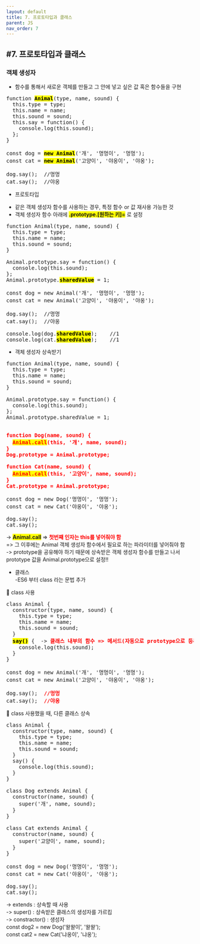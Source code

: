 ```yaml
---
layout: default
title: 7. 프로토타입과 클래스
parent: JS
nav_order: 7
---
```


## #7. 프로토타입과 클래스
### 객체 생성자
- 함수를 통해서 새로운 객체를 만들고 그 안에 넣고 싶은 값 혹은 함수들을 구현
<pre>
function <b style="color:black; background:yellow;">Animal</b>(type, name, sound) {
  this.type = type;
  this.name = name;
  this.sound = sound;
  this.say = function() {
    console.log(this.sound);
  };
}

const dog = <b style="color:black; background:yellow;">new Animal</b>('개', '멍멍이', '멍멍');
const cat = <b style="color:black; background:yellow;">new Animal</b>('고양이', '야옹이', '야옹');

dog.say();	//멍멍
cat.say();	//야옹
</pre>

* 프로토타입
- 같은 객체 생성자 함수를 사용하는 경우, 특정 함수 or 값 재사용 가능한 것
- 객체 생성자 함수 아래에 <b style="background:yellow;">.prototype.[원하는 키]=</b> 로 설정
<pre>
function Animal(type, name, sound) {
  this.type = type;
  this.name = name;
  this.sound = sound;
}

Animal.prototype.say = function() {
  console.log(this.sound);
};
Animal.prototype.<b style="color:black; background:yellow;">sharedValue</b> = 1;

const dog = new Animal('개', '멍멍이', '멍멍');
const cat = new Animal('고양이', '야옹이', '야옹');

dog.say();	//멍멍
cat.say();	//야옹

console.log(dog.<b style="color:black; background:yellow;">sharedValue</b>);	//1
console.log(cat.<b style="color:black; background:yellow;">sharedValue</b>);	//1
</pre>

* 객체 생성자 상속받기
<pre>
function Animal(type, name, sound) {
  this.type = type;
  this.name = name;
  this.sound = sound;
}

Animal.prototype.say = function() {
  console.log(this.sound);
};
Animal.prototype.sharedValue = 1;

<b style="color:red;">
function Dog(name, sound) {
  <b style="background:yellow;">Animal.call</b>(this, '개', name, sound);
}
Dog.prototype = Animal.prototype;

function Cat(name, sound) {
  <b style="background:yellow;">Animal.call</b>(this, '고양이', name, sound);
}
Cat.prototype = Animal.prototype;
</b>
const dog = new Dog('멍멍이', '멍멍');
const cat = new Cat('야옹이', '야옹');

dog.say();
cat.say();
</pre>

-> <b style="background:yellow;">Animal.call</b> => <b style="color:red;">첫번째 인자는 this를 넣어줘야 함</b><br>
=> 그 이후에는 Animal 객체 생성자 함수에서 필요로 하는 파라미터를 넣어줘야 함<br>
-> prototype을 공유해야 하기 때문에 상속받은 객체 생성자 함수를 만들고 나서 prototype 값을 Animal.prototype으로 설정!!

* 클래스<br>
-ES6 부터 class 라는 문법 추가

	class 사용
<pre>
class Animal {
  constructor(type, name, sound) {
    this.type = type;
    this.name = name;
    this.sound = sound;
  }
  <b style="color:black; background: yellow;">say()</b> {  -> <b style="color:red;">클래스 내부의 함수 => 메서드(자동으로 prototype으로 등록)</b>
    console.log(this.sound);
  }
}

const dog = new Animal('개', '멍멍이', '멍멍');
const cat = new Animal('고양이', '야옹이', '야옹');

dog.say();	<b style="color:red;">//멍멍</b>
cat.say();	<b style="color:red;">//야옹</b>
</pre>

	class 사용했을 때, 다른 클래스 상속
<pre>
class Animal {
  constructor(type, name, sound) {
    this.type = type;
    this.name = name;
    this.sound = sound;
  }
  say() {
    console.log(this.sound);
  }
}

class Dog extends Animal {
  constructor(name, sound) {
    super('개', name, sound);
  }
}

class Cat extends Animal {
  constructor(name, sound) {
    super('고양이', name, sound);
  }
}

const dog = new Dog('멍멍이', '멍멍');
const cat = new Cat('야옹이', '야옹');

dog.say();
cat.say();
</pre>
-> extends : 상속할 때 사용<br>
-> super() : 상속받은 클래스의 생성자를 가르킴<br>
-> constractor() : 생성자<br>
	const dog2 = new Dog('왈왈이', '왈왈');<br>
	const cat2 = new Cat('냐옹이', '냐옹');
